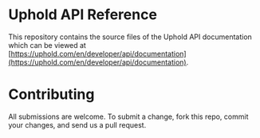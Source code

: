 # Uphold API Reference
This repository contains the source files of the Uphold API documentation which can be viewed at [https://uphold.com/en/developer/api/documentation](https://uphold.com/en/developer/api/documentation).

# Contributing
All submissions are welcome. To submit a change, fork this repo, commit your changes, and send us a pull request.

